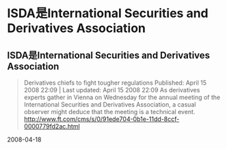 # ISDA是International Securities and Derivatives Association

## ISDA是International Securities and Derivatives Association

> Derivatives chiefs to fight tougher regulations
> Published: April 15 2008 22:09 | Last updated: April 15 2008 22:09
> As derivatives experts gather in Vienna on Wednesday for the annual meeting of the International Securities and Derivatives Association, a casual observer might deduce that the meeting is a technical event.
> http://www.ft.com/cms/s/0/91ede704-0b1e-11dd-8ccf-0000779fd2ac.html


2008-04-18